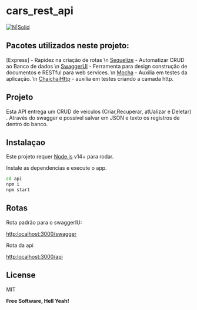 # cars_rest_api
[![N|Solid](https://cldup.com/dTxpPi9lDf.thumb.png)](https://nodesource.com/products/nsolid)

## Pacotes utilizados neste projeto:
[Express] - Rapidez na criação de rotas \n
[Sequelize](https://github.com/sequelize/sequelize) - Automatizar CRUD ao Banco de dados \n
[SwaggerUI](https://github.com/swagger-api/swagger-ui) - Ferramenta para design construção de documentos e RESTful para web services. \n
[Mocha](https://github.com/mochajs/mocha) - Auxilia em testes da aplicação. \n
[Chai](https://github.com/chaijs/chai)[chaiHttp](https://www.chaijs.com/plugins/chai-http/) - auxilia em testes criando a camada http.

## Projeto

Esta API entrega um CRUD de veiculos (Criar,Recuperar, atUalizar e Deletar) . Através do swagger e possível salvar em JSON e texto os registros de dentro do banco.


## Instalaçao

Este projeto requer [Node.js](https://nodejs.org/) v14+ para rodar.

Instale as dependencias e execute o app.

```sh
cd api
npm i
npm start
```

## Rotas
Rota padrão para o swaggerIU:

[http:localhost:3000/swagger](http:localhost:3000/swagger)

Rota da api

[http:localhost:3000/api](http:localhost:3000/api)

## License

MIT

**Free Software, Hell Yeah!**

[//]: # (These are reference links used in the body of this note and get stripped out when the markdown processor does its job. There is no need to format nicely because it shouldn't be seen. Thanks SO - http://stackoverflow.com/questions/4823468/store-comments-in-markdown-syntax)
